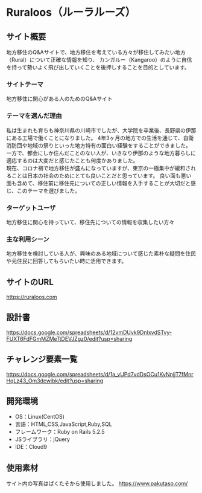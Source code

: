 # Ruraloos（ルーラルーズ）

## サイト概要
地方移住のQ&Aサイトで、地方移住を考えている方々が移住してみたい地方（Rural）について正確な情報を知り、
カンガルー（Kangaroo）のように自信を持って勢いよく飛び出していくことを後押しすることを目的としています。

### サイトテーマ
地方移住に関心がある人のためのQ&Aサイト

### テーマを選んだ理由
私は生まれも育ちも神奈川県の川崎市でしたが、大学院を卒業後、長野県の伊那にある工場で働くことになりました。
4年3ヶ月の地方での生活を通じて、自衛消防団や地域の祭りといった地方特有の面白い経験をすることができました。<br>
一方で、都会にしか住んだことのない人が、いきなり伊那のような地方暮らしに適応するのは大変だと感じたことも何度かありました。<br>
現在、コロナ禍で地方移住が盛んになっていますが、東京の一極集中が緩和されることは日本の社会のためにとても良いことだと思っています。
良い面も悪い面も含めて、移住前に移住先についての正しい情報を入手することが大切だと感じ、このテーマを選びました。

### ターゲットユーザ
地方移住に関心を持っていて、移住先についての情報を収集したい方々

### 主な利用シーン
地方移住を検討している人が、興味のある地域について感じた素朴な疑問を住民や元住民に回答してもらいたい時に活用できます。

## サイトのURL
https://ruraloos.com

## 設計書
https://docs.google.com/spreadsheets/d/12vmDUvk9DnIxvdSTvy-FUXT6FdFGmMZMeTtDEVJZgz0/edit?usp=sharing

## チャレンジ要素一覧
https://docs.google.com/spreadsheets/d/1a_vUPd7vdDsOCu1KyNnjjT7fMnrHqLz43_Om3dcwibk/edit?usp=sharing

## 開発環境
- OS：Linux(CentOS)
- 言語：HTML,CSS,JavaScript,Ruby,SQL
- フレームワーク：Ruby on Rails 5.2.5
- JSライブラリ：jQuery
- IDE：Cloud9

## 使用素材
サイト内の写真はぱくたそから使用しました。
https://www.pakutaso.com/

